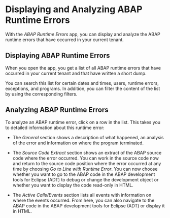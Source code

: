 <!-- loioa762c2a6c18a4d24832b2b0744a7a8b9 -->

# Displaying and Analyzing ABAP Runtime Errors

With the *ABAP Runtime Errors* app, you can display and analyze the ABAP runtime errors that have occurred in your current tenant.



<a name="loioa762c2a6c18a4d24832b2b0744a7a8b9__section_ckg_1zk_xzb"/>

## Displaying ABAP Runtime Errors

When you open the app, you get a list of all ABAP runtime errors that have occurred in your current tenant and that have written a short dump.

You can search this list for certain dates and times, users, runtime errors, exceptions, and programs. In addition, you can filter the content of the list by using the corresponding filters.



<a name="loioa762c2a6c18a4d24832b2b0744a7a8b9__section_uqs_k1l_xzb"/>

## Analyzing ABAP Runtime Errors

To analyze an ABAP runtime error, click on a row in the list. This takes you to detailed information about this runtime error:

-   The *General* section shows a description of what happened, an analysis of the error and information on where the program terminated.

-   The *Source Code Extract* section shows an extract of the ABAP source code where the error occurred. You can work in the source code now and return to the source code position where the error occurred at any time by choosing *Go to Line with Runtime Error*. You can now choose whether you want to go to the ABAP code in the ABAP development tools for Eclipse \(ADT\) to debug or change the development object or whether you want to display the code read-only in HTML.

-   The *Active Calls/Events* section lists all events with information on where the events occurred. From here, you can also navigate to the ABAP code in the ABAP development tools for Eclipse \(ADT\) or display it in HTML.


